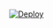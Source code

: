 #
[![Deploy](https://www.herokucdn.com/deploy/button.svg)](https://heroku.com/deploy?template=https://github.com/mohammedsjnoubee/Youtube404-/tree/master)

